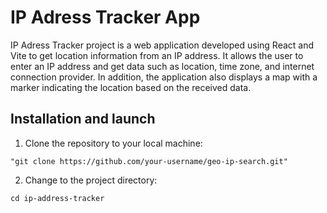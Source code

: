 # IP Adress Tracker App

IP Adress Tracker project is a web application developed using React and Vite to get location information from an IP address. It allows the user to enter an IP address and get data such as location, time zone, and internet connection provider. In addition, the application also displays a map with a marker indicating the location based on the received data.

## Installation and launch
1. Clone the repository to your local machine:
```link
"git clone https://github.com/your-username/geo-ip-search.git"
```
2. Change to the project directory:
```terminal
cd ip-address-tracker
```
